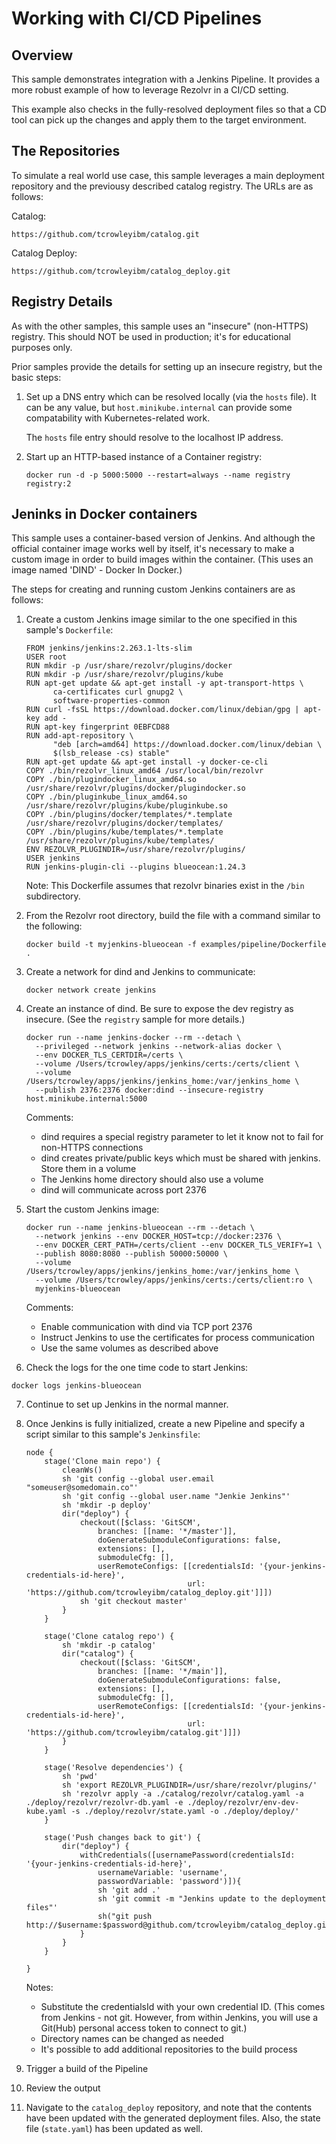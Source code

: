 # Working with CI/CD Pipelines

## Overview
This sample demonstrates integration with a Jenkins Pipeline. It provides a more robust example
of how to leverage Rezolvr in a CI/CD setting.

This example also checks in the fully-resolved deployment files so that a CD tool can pick up the changes and apply them to the target environment.


## The Repositories

To simulate a real world use case, this sample leverages a main deployment repository and the previousy described catalog registry. The URLs are as follows:

Catalog:

`https://github.com/tcrowleyibm/catalog.git`

Catalog Deploy:

`https://github.com/tcrowleyibm/catalog_deploy.git`


## Registry Details

As with the other samples, this sample uses an "insecure" (non-HTTPS) registry. This should NOT be used in production; it's for educational purposes only.

Prior samples provide the details for setting up an insecure registry, but the basic steps:

1. Set up a DNS entry which can be resolved locally (via the `hosts` file).
   It can be any value, but `host.minikube.internal` can provide some compatability
   with Kubernetes-related work.

   The `hosts` file entry should resolve to the localhost IP address.

2. Start up an HTTP-based instance of a Container registry:

   `docker run -d -p 5000:5000 --restart=always --name registry registry:2`


## Jeninks in Docker containers

This sample uses a container-based version of Jenkins. And although the official container image works well by itself, it's necessary to make a custom image in order to build images within the container. (This uses an image named 'DIND' - Docker In Docker.)

The steps for creating and running custom Jenkins containers are as follows:

1. Create a custom Jenkins image similar to the one specified in this sample's `Dockerfile`:

    ```
    FROM jenkins/jenkins:2.263.1-lts-slim
    USER root
    RUN mkdir -p /usr/share/rezolvr/plugins/docker
    RUN mkdir -p /usr/share/rezolvr/plugins/kube
    RUN apt-get update && apt-get install -y apt-transport-https \
          ca-certificates curl gnupg2 \
          software-properties-common
    RUN curl -fsSL https://download.docker.com/linux/debian/gpg | apt-key add -
    RUN apt-key fingerprint 0EBFCD88
    RUN add-apt-repository \
          "deb [arch=amd64] https://download.docker.com/linux/debian \
          $(lsb_release -cs) stable"
    RUN apt-get update && apt-get install -y docker-ce-cli
    COPY ./bin/rezolvr_linux_amd64 /usr/local/bin/rezolvr
    COPY ./bin/plugindocker_linux_amd64.so /usr/share/rezolvr/plugins/docker/plugindocker.so
    COPY ./bin/pluginkube_linux_amd64.so /usr/share/rezolvr/plugins/kube/pluginkube.so
    COPY ./bin/plugins/docker/templates/*.template /usr/share/rezolvr/plugins/docker/templates/
    COPY ./bin/plugins/kube/templates/*.template /usr/share/rezolvr/plugins/kube/templates/
    ENV REZOLVR_PLUGINDIR=/usr/share/rezolvr/plugins/
    USER jenkins
    RUN jenkins-plugin-cli --plugins blueocean:1.24.3
    ```

   Note: This Dockerfile assumes that rezolvr binaries exist in the `/bin` subdirectory.

2. From the Rezolvr root directory, build the file with a command similar to the following:
    
   `docker build -t myjenkins-blueocean -f examples/pipeline/Dockerfile .`

3. Create a network for dind and Jenkins to communicate:

   `docker network create jenkins`

4. Create an instance of dind. Be sure to expose the dev registry as insecure.
(See the `registry` sample for more details.)

    ```
    docker run --name jenkins-docker --rm --detach \
      --privileged --network jenkins --network-alias docker \
      --env DOCKER_TLS_CERTDIR=/certs \
      --volume /Users/tcrowley/apps/jenkins/certs:/certs/client \
      --volume /Users/tcrowley/apps/jenkins/jenkins_home:/var/jenkins_home \
      --publish 2376:2376 docker:dind --insecure-registry host.minikube.internal:5000
    ```

    Comments:
     - dind requires a special registry parameter to let it know not to fail for non-HTTPS connections
     - dind creates private/public keys which must be shared with jenkins. Store them in a volume
     - The Jenkins home directory should also use a volume
     - dind will communicate across port 2376

5. Start the custom Jenkins image:

    ```
    docker run --name jenkins-blueocean --rm --detach \
      --network jenkins --env DOCKER_HOST=tcp://docker:2376 \
      --env DOCKER_CERT_PATH=/certs/client --env DOCKER_TLS_VERIFY=1 \
      --publish 8080:8080 --publish 50000:50000 \
      --volume /Users/tcrowley/apps/jenkins/jenkins_home:/var/jenkins_home \
      --volume /Users/tcrowley/apps/jenkins/certs:/certs/client:ro \
      myjenkins-blueocean
    ```
    Comments:
    - Enable communication with dind via TCP port 2376
    - Instruct Jenkins to use the certificates for process communication
    - Use the same volumes as described above


6. Check the logs for the one time code to start Jenkins:

`docker logs jenkins-blueocean`

7. Continue to set up Jenkins in the normal manner.

8. Once Jenkins is fully initialized, create a new Pipeline and specify a script similar to this sample's `Jenkinsfile`:

    ```
    node {
        stage('Clone main repo') {
            cleanWs()
            sh 'git config --global user.email "someuser@somedomain.co"'
            sh 'git config --global user.name "Jenkie Jenkins"'
            sh 'mkdir -p deploy'
            dir("deploy") {
                checkout([$class: 'GitSCM',
                    branches: [[name: '*/master']],
                    doGenerateSubmoduleConfigurations: false,
                    extensions: [],
                    submoduleCfg: [],
                    userRemoteConfigs: [[credentialsId: '{your-jenkins-credentials-id-here}', 
                                        url: 'https://github.com/tcrowleyibm/catalog_deploy.git']]])
                sh 'git checkout master'
            }
        }
        
        stage('Clone catalog repo') {
            sh 'mkdir -p catalog'
            dir("catalog") {
                checkout([$class: 'GitSCM',
                    branches: [[name: '*/main']],
                    doGenerateSubmoduleConfigurations: false,
                    extensions: [],
                    submoduleCfg: [],
                    userRemoteConfigs: [[credentialsId: '{your-jenkins-credentials-id-here}',
                                        url: 'https://github.com/tcrowleyibm/catalog.git']]])
            }
        }
        
        stage('Resolve dependencies') {
            sh 'pwd'
            sh 'export REZOLVR_PLUGINDIR=/usr/share/rezolvr/plugins/'
            sh 'rezolvr apply -a ./catalog/rezolvr/catalog.yaml -a ./deploy/rezolvr/rezolvr-db.yaml -e ./deploy/rezolvr/env-dev-kube.yaml -s ./deploy/rezolvr/state.yaml -o ./deploy/deploy/'
        }

        stage('Push changes back to git') {
            dir("deploy") {
                withCredentials([usernamePassword(credentialsId: '{your-jenkins-credentials-id-here}',
                    usernameVariable: 'username',
                    passwordVariable: 'password')]){
                    sh 'git add .'
                    sh 'git commit -m "Jenkins update to the deployment files"'
                    sh("git push http://$username:$password@github.com/tcrowleyibm/catalog_deploy.git")
                }
            }
        }

    }
    ```

    Notes:
     - Substitute the credentialsId with your own credential ID. (This comes from Jenkins - not git. However, from within Jenkins, you will use a Git(Hub) personal access token to connect to git.)
     - Directory names can be changed as needed
     - It's possible to add additional repositories to the build process

10. Trigger a build of the Pipeline

11. Review the output

12. Navigate to the `catalog_deploy` repository, and note that the contents have been updated with the generated deployment files. Also, the state file (`state.yaml`) has been updated as well.

